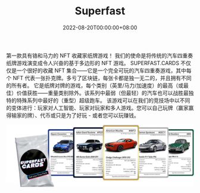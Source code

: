 ﻿---
title: "Superfast"
description: "第一个带有铬和马力的 Pay2Earn NFT 收藏家纸牌游戏！"
date: 2022-08-20T00:00:00+08:00
lastmod: 2022-08-20T00:00:00+08:00
draft: false
authors: ["boogArno"]
featuredImage: "superfastcards-dapp-games-matic-image2_ff10986b6ae142fedc04e6f3a72632dc.png"
tags: ["NFT Games","Superfast"]
categories: ["nfts"]
nfts: ["NFT Games"]
blockchain: "Polygon"
website: "https://superfast.cards/"
twitter: "https://twitter.com/Superfast_Cards"
discord: "https://discord.gg/26yVezDG58"
telegram: ""
github: ""
youtube: ""
twitch: ""
facebook: ""
instagram: "https://www.instagram.com/superfast.cards/"
reddit: ""
medium: ""
steam: ""
gitbook: ""
googleplay: ""
appstore: ""
status: "Live"
weight: 
lightgallery: true
toc: true
pinned: false
recommend: false
recommend1: false
---
第一款具有铬和马力的 NFT 收藏家纸牌游戏！
我们的使命是将传统的汽车四重奏纸牌游戏演变成令人兴奋的基于多边形的 NFT 游戏。
SUPERFAST.CARDS 不仅仅是一个很好的收藏 NFT 集合——它是一个完全可玩的汽车四重奏游戏，其中每个 NFT 代表一张扑克牌。多亏了区块链，每张卡都是独一无二的，并且拥有不同的所有者。
它是纸牌对牌的游戏，每个类别（英里/马力/加速度）的最高（或最佳）价值获胜——重量类别除外。该系列中最弱（但最轻）的汽车也可以战胜最独特的特殊系列中最好的（重型）超级跑车。
该游戏可以在我们的竞技场中以不同的变体进行：玩家对人工智能、玩家对玩家和多人游戏。您可以自己玩牌（赢家赢得输家的牌）、代币或只是为了好玩 - 或者您可以玩赚钱。

![1500x500](1500x500.jpg)